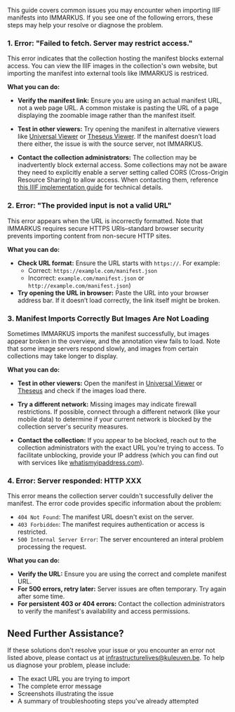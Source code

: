This guide covers common issues you may encounter when importing IIIF manifests into IMMARKUS. If you see one of the following errors, these steps may help your resolve or diagnose the problem.

### 1. Error: "Failed to fetch. Server may restrict access."

This error indicates that the collection hosting the manifest blocks external access. You can view the IIIF images in the collection's own website, but importing the manifest into external tools like IMMARKUS is restriced.

__What you can do:__

- __Verify the manifest link:__ Ensure you are using an actual manifest URL, not a web page URL. A common mistake is pasting the URL of a page displaying the zoomable image rather than the manifest itself.

- __Test in other viewers:__ Try opening the manifest in alternative viewers like [Universal Viewer](https://universalviewer.io/) or [Theseus Viewer](https://theseusviewer.org/). If the manifest doesn’t load there either, the issue is with the source server, not IMMARKUS.

- __Contact the collection administrators:__ The collection may be inadvertently block external access. Some collections may not be aware they need to explicitly enable a server setting called CORS (Cross-Origin Resource Sharing) to allow access. When contacting them, reference [this IIIF implementation guide](https://iiif.io/guides/guide_for_implementers/#other-considerations) for technical details.

### 2. Error: "The provided input is not a valid URL"

This error appears when the URL is incorrectly formatted. Note that IMMARKUS requires secure HTTPS URls–standard browser security prevents importing content from non-secure HTTP sites.

__What you can do:__

- __Check URL format:__ Ensure the URL starts with `https://`. For example:
  - Correct: `https://example.com/manifest.json`
  - Incorrect: `example.com/manifest.json` or `http://example.com/manifest.json`)
- __Try opening the URL in browser:__ Paste the URL into your browser address bar. If it doesn’t load correctly, the link itself might be broken.

### 3. Manifest Imports Correctly But Images Are Not Loading

Sometimes IMMARKUS imports the manifest successfully, but images appear broken in the overview, and the annotation view fails to load. Note that some image servers respond slowly, and images from certain collections may take longer to display.

__What you can do:__

- __Test in other viewers:__ Open the manifest in [Universal Viewer](https://universalviewer.io/) or [Theseus](https://theseusviewer.org/) and check if the images load there.

- __Try a different network:__ Missing images may indicate firewall restrictions. If possible, connect through a different network (like your mobile data) to determine if your current network is blocked by the collection server's security measures. 

- __Contact the collection:__ If you appear to be blocked, reach out to the collection administrators with the exact URL you're trying to access.  To facilitate unblocking, provide your IP address (which you can find out with services like [whatismyipaddress.com](https://whatismyipaddress.com/)).

### 4. Error: Server responded: HTTP XXX

This error means the collection server couldn't successfully deliver the manifest. The error code provides specific information about the problem:

- `404 Not Found`: The manifest URL doesn't exist on the server.
- `403 Forbidden`: The manifest requires authentication or access is restricted.
- `500 Internal Server Error`: The server encountered an interal problem processing the request.

__What you can do:__

- __Verify the URL:__ Ensure you are using the correct and complete manifest URL.
- __For 500 errors, retry later:__ Server issues are often temporary. Try again after some time.
- __For persistent 403 or 404 errors:__ Contact the collection administrators to verify the manifest's availability and access permissions.

## Need Further Assistance?

If these solutions don't resolve your issue or you encounter an error not listed above, please contact us at [infrastructurelives@kuleuven.be](mailto:infrastructurelives@kuleuven.be). To help us diagnose your problem, please include:

- The exact URL you are trying to import
- The complete error message
- Screenshots illustrating the issue
- A summary of troubleshooting steps you've already attempted

